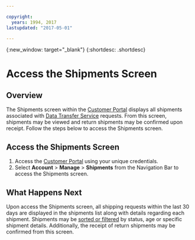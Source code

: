```yaml
---

copyright:
  years: 1994, 2017
lastupdated: "2017-05-01"

---
```

{:new_window: target="_blank"}
{:shortdesc: .shortdesc}

# Access the Shipments Screen

## Overview

The Shipments screen within the [Customer Portal](https://control.softlayer.com/) displays all shipments associated with [Data Transfer Service](/docs/infrastructure/DataTransferService/index.html) requests. From this screen, shipments may be viewed and return shipments may be confirmed upon receipt. Follow the steps below to access the Shipments screen.

## Access the Shipments Screen

1. Access the [Customer Portal](https://control.softlayer.com/)  using your unique credentials.
2. Select **Account** > **Manage** > **Shipments** from the Navigation Bar to access the Shipments screen.

## What Happens Next

Upon access the Shipments screen, all shipping requests within the last 30 days are displayed in the shipments list along with details regarding each shipment. Shipments may be [sorted or filtered](/docs/infrastructure/DataTransferService/sort-or-filter-shipments-list.html) by status, age or specific shipment details. Additionally, the receipt of return shipments may be confirmed from this screen.
